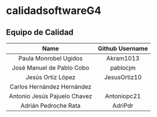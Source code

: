 # calidadsoftwareG4


## Equipo de Calidad

|           **Name**           | **Github Username** |
|:----------------------------:|:-------------------:|
|    Paula Monrobel Ugidos     |      Akram1013      |
|  José Manuel de Pablo Cobo   |      pablocjm       |
|      Jesús Ortiz López       |    JesusOrtiz10     |
|  Carlos Hernández Hernández  |                     |
| Antonio Jesús Pajuelo Chavez |     Antoniopc21     |
|     Adrián Pedroche Rata     |       AdriPdr       |
